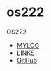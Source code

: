 ---
---
# os222
OS222

* [MYLOG](TXT/mylog.txt)
* [LINKS](LINKS/)
* [GitHub](https://github.com/yforku/os222/)

